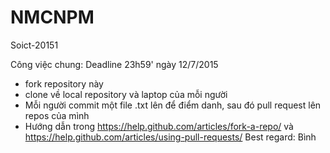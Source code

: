 # NMCNPM
Soict-20151

Công việc chung: Deadline 23h59' ngày 12/7/2015
- fork repository này
- clone về local repository và laptop của mỗi người
- Mỗi người commit một file <ten>.txt lên để điểm danh, sau đó pull request lên repos của mình
- Hướng dẫn trong https://help.github.com/articles/fork-a-repo/ và https://help.github.com/articles/using-pull-requests/
Best regard: Bình
